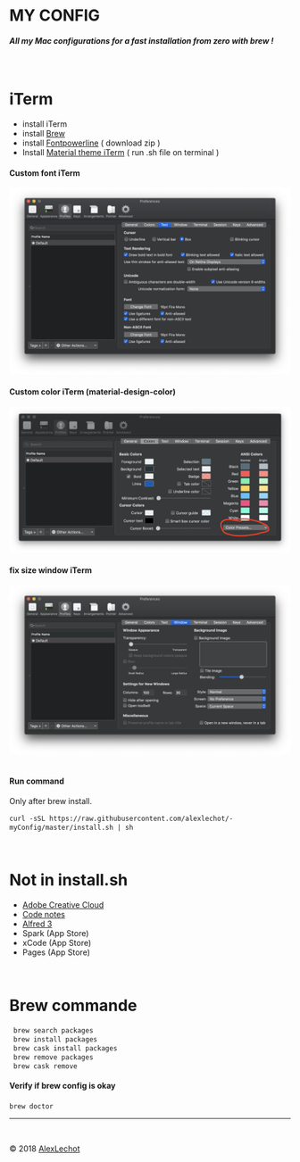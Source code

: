 # MY CONFIG

##### All my Mac configurations for a fast installation from zero with brew ! 
<br>

# iTerm

- install iTerm
- install  [Brew](https://brew.sh)
- install [Fontpowerline](https://github.com/powerline/fonts) ( download zip )
- Install [Material theme iTerm](https://github.com/MartinSeeler/iterm2-material-design) ( run .sh file on terminal )


#### Custom font iTerm
![alt text](img/iterm_font-Custom.png "Logo Title Text 1")

#### Custom color iTerm (material-design-color)
![alt text](img/iterm-color.png "Logo Title Text 1")

#### fix size window iTerm
![alt text](img/window-size.png "Logo Title Text 1")  
<br />

#### Run command 
Only after brew install.

```
curl -sSL https://raw.githubusercontent.com/alexlechot/-myConfig/master/install.sh | sh
```
<br>

# Not in install.sh

- [Adobe Creative Cloud](https://www.adobe.com/ch_fr/creativecloud/desktop-app.html)
- [Code notes](https://electronjs.org/apps/code-notes)
- [Alfred 3]() 
- Spark (App Store) 
- xCode (App Store)
- Pages (App Store)

<br>

# Brew commande
```
 brew search packages
 brew install packages
 brew cask install packages
 brew remove packages
 brew cask remove 
```
#### Verify if brew config is okay
`brew doctor`


<hr>
<br>

&copy; 2018 [AlexLechot](http://alexlechot.ch)

